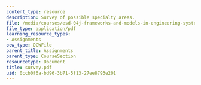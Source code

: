 ```yaml
---
content_type: resource
description: Survey of possible specialty areas.
file: /media/courses/esd-04j-frameworks-and-models-in-engineering-systems-engineering-system-design-spring-2007/0ccb0f6abd963b715f1327ee8793e201_survey.pdf
file_type: application/pdf
learning_resource_types:
- Assignments
ocw_type: OCWFile
parent_title: Assignments
parent_type: CourseSection
resourcetype: Document
title: survey.pdf
uid: 0ccb0f6a-bd96-3b71-5f13-27ee8793e201
---
```

